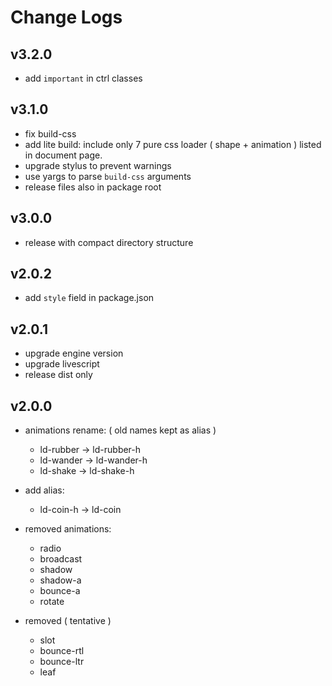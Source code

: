 # Change Logs

## v3.2.0

 - add `important` in ctrl classes


## v3.1.0

 - fix build-css
 - add lite build: include only 7 pure css loader ( shape + animation ) listed in document page.
 - upgrade stylus to prevent warnings
 - use yargs to parse `build-css` arguments
 - release files also in package root


## v3.0.0

 - release with compact directory structure


## v2.0.2

 - add `style` field in package.json


## v2.0.1

 - upgrade engine version
 - upgrade livescript
 - release dist only


## v2.0.0

 * animations rename: ( old names kept as alias )
   - ld-rubber -> ld-rubber-h
   - ld-wander -> ld-wander-h
   - ld-shake -> ld-shake-h
 * add alias: 
   - ld-coin-h -> ld-coin

 * removed animations:
   - radio
   - broadcast
   - shadow
   - shadow-a
   - bounce-a
   - rotate

 * removed ( tentative )
   - slot
   - bounce-rtl
   - bounce-ltr
   - leaf

